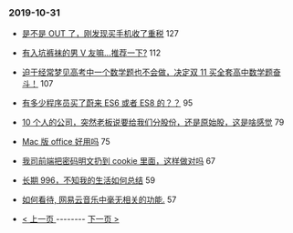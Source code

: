 ### 2019-10-31 
- [是不是 OUT 了，刚发现买手机收了重税](https://www.v2ex.com/t/614788) 127
- [有入坑裤袜的男 V 友嘛...推荐一下?](https://www.v2ex.com/t/614693) 112
- [迫于经常梦见高考中一个数学题也不会做，决定双 11 买全套高中数学题奋斗！](https://www.v2ex.com/t/614678) 107
- [有多少程序员买了蔚来 ES6 或者 ES8 的？？](https://www.v2ex.com/t/614885) 95
- [10 个人的公司，突然老板说要给我们分股份，还是原始股，这是啥感觉](https://www.v2ex.com/t/614870) 79
- [Mac 版 office 好用吗](https://www.v2ex.com/t/614715) 75
- [我司前端把密码明文扔到 cookie 里面，这样做对吗](https://www.v2ex.com/t/614961) 67
- [长期 996，不知我的生活如何总结](https://www.v2ex.com/t/614673) 59
- [如何看待, 网易云音乐中毫无相关的功能.](https://www.v2ex.com/t/614938) 57 

- [ < 上一页 ](https://github.com/able8/v2ex-hot-record/blob/master/2019-10-30.md) -------- [ 下一页 > ](https://github.com/able8/v2ex-hot-record/blob/master/2019-11-01.md)